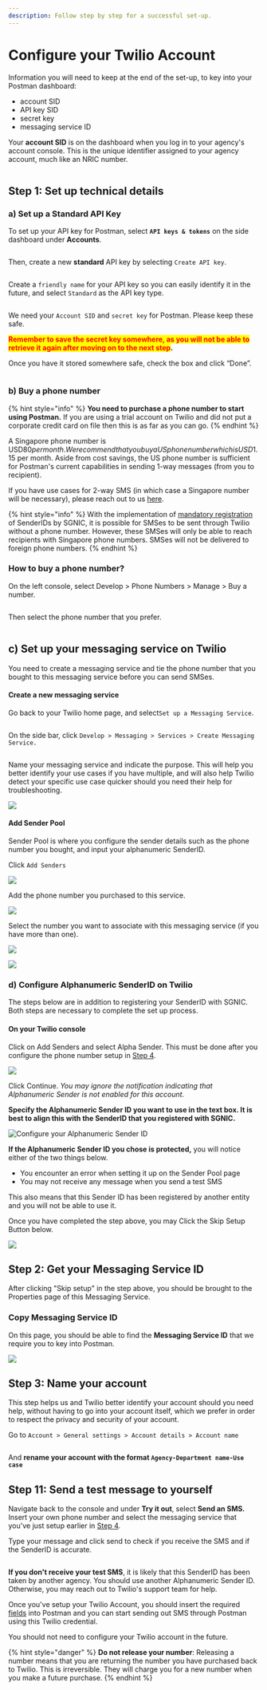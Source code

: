 ```yaml
---
description: Follow step by step for a successful set-up.
---
```


# Configure your Twilio Account

Information you will need to keep at the end of the set-up, to key into your Postman dashboard:

* account SID
* API key SID
* secret key
* messaging service ID

Your **account SID** is on the dashboard when you log in to your agency's account console. This is the unique identifier assigned to your agency account, much like an NRIC number.

<figure><img src="../../../.gitbook/assets/Screenshot 2023-01-27 at 11.24.55 PM.png" alt=""><figcaption></figcaption></figure>

## Step 1: Set up technical details

### a) Set up a Standard API Key

To set up your API key for Postman, select **`API keys & tokens`** on the side dashboard under **Accounts**.

<figure><img src="../../../.gitbook/assets/Screenshot 2022-11-02 at 4.03.20 PM.png" alt=""><figcaption></figcaption></figure>

Then, create a new **standard** API key by selecting `Create API key`.

<figure><img src="../../../.gitbook/assets/Screenshot 2022-10-31 at 5.18.22 PM.png" alt=""><figcaption></figcaption></figure>

Create a `friendly name` for your API key so you can easily identify it in the future, and select `Standard` as the API key type.

<figure><img src="../../../.gitbook/assets/Screenshot 2022-10-31 at 5.20.52 PM.png" alt=""><figcaption></figcaption></figure>

We need your `Account SID` and `secret key` for Postman. Please keep these safe.

<mark style="color:red;">**Remember to save the secret key somewhere, as you will not be able to retrieve it again after moving on to the next step**</mark>**.**

Once you have it stored somewhere safe, check the box and click “Done”.

<figure><img src="../../../.gitbook/assets/Screenshot 2022-10-31 at 5.21.51 PM.png" alt=""><figcaption></figcaption></figure>

### b) Buy a phone number

{% hint style="info" %}
**You need to purchase a phone number to start using Postman.** If you are using a trial account on Twilio and did not put a corporate credit card on file then this is as far as you can go.
{% endhint %}

A Singapore phone number is USD$80 per month. We recommend that you buy a US phone number which is USD$1.15 per month. Aside from cost savings, the US phone number is sufficient for Postman's current capabilities in sending 1-way messages (from you to recipient).

If you have use cases for 2-way SMS (in which case a Singapore number will be necessary), please reach out to us [here](http://localhost:5000/s/-MAQH3DF49Lq0AJudrbF/).

{% hint style="info" %}
With the implementation of [mandatory registration](https://sgnic.sg/smsregistry/overview) of SenderIDs by SGNIC, it is possible for SMSes to be sent through Twilio without a phone number. However, these SMSes will only be able to reach recipients with Singapore phone numbers. SMSes will not be delivered to foreign phone numbers.
{% endhint %}

### How to buy a phone number?

On the left console, select Develop > Phone Numbers > Manage > Buy a number.

<figure><img src="../../../.gitbook/assets/Screenshot 2022-10-31 at 5.33.00 PM.png" alt=""><figcaption></figcaption></figure>

Then select the phone number that you prefer.

<figure><img src="../../../.gitbook/assets/Screenshot 2022-10-31 at 5.34.33 PM.png" alt=""><figcaption></figcaption></figure>

## c) Set up your messaging service on Twilio

You need to create a messaging service and tie the phone number that you bought to this messaging service before you can send SMSes.

#### Create a new messaging service

Go back to your Twilio home page, and select`Set up a Messaging Service`.

<figure><img src="../../../.gitbook/assets/Screenshot 2022-11-02 at 3.41.46 PM.png" alt=""><figcaption></figcaption></figure>

On the side bar, click `Develop > Messaging > Services > Create Messaging Service.`

<figure><img src="../../../.gitbook/assets/Screenshot 2022-11-02 at 3.46.58 PM.png" alt=""><figcaption></figcaption></figure>

Name your messaging service and indicate the purpose. This will help you better identify your use cases if you have multiple, and will also help Twilio detect your specific use case quicker should you need their help for troubleshooting.

![](<../../../.gitbook/assets/Screenshot 2022-06-07 at 10.03.37 PM.png>)

#### Add Sender Pool

Sender Pool is where you configure the sender details such as the phone number you bought, and input your alphanumeric SenderID.

Click `Add Senders`

![](<../../../.gitbook/assets/Screenshot 2022-06-07 at 10.03.51 PM.png>)

Add the phone number you purchased to this service.

![](<../../../.gitbook/assets/Screenshot 2022-06-07 at 10.04.02 PM.png>)

Select the number you want to associate with this messaging service (if you have more than one).

![](<../../../.gitbook/assets/Screenshot 2022-06-07 at 10.05.52 PM (1).png>)

![](<../../../.gitbook/assets/Screenshot 2022-06-07 at 10.06.05 PM (1).png>)

### d) Configure Alphanumeric SenderID on Twilio

The steps below are in addition to registering your SenderID with SGNIC. Both steps are necessary to complete the set up process.

#### On your Twilio console

Click on Add Senders and select Alpha Sender. This must be done after you configure the phone number setup in [Step 4](configure-your-twilio-account.md#step-4.-set-up-your-messaging-service).

![](<../../../.gitbook/assets/Screenshot 2022-06-07 at 10.06.21 PM.png>)

Click Continue. _You may ignore the notification indicating that Alphanumeric Sender is not enabled for this account._

**Specify the Alphanumeric Sender ID you want to use in the text box. It is best to align this with the SenderID that you registered with SGNIC.**

![Configure your Alphanumeric Sender ID](<../../../.gitbook/assets/Screenshot 2022-06-07 at 10.07.11 PM.png>)

**If the Alphanumeric Sender ID you chose is protected,** you will notice either of the two things below.

* You encounter an error when setting it up on the Sender Pool page
* You may not receive any message when you send a test SMS

This also means that this Sender ID has been registered by another entity and you will not be able to use it.

Once you have completed the step above, you may Click the Skip Setup Button below.

![](<../../../.gitbook/assets/Screenshot 2022-06-07 at 10.07.36 PM.png>)

## Step 2: Get your Messaging Service ID

After clicking "Skip setup" in the step above, you should be brought to the Properties page of this Messaging Service.

### Copy Messaging Service ID

On this page, you should be able to find the **Messaging Service ID** that we require you to key into Postman.

![](<../../../.gitbook/assets/Screenshot 2022-06-07 at 10.09.17 PM.png>)

## Step 3: Name your account

This step helps us and Twilio better identify your account should you need help, without having to go into your account itself, which we prefer in order to respect the privacy and security of your account.

Go to `Account > General settings > Account details > Account name`

<figure><img src="../../../.gitbook/assets/image (1).png" alt=""><figcaption></figcaption></figure>

And **rename your account with the format `Agency-Department name-Use case`**

## Step 11: Send a test message to yourself

Navigate back to the console and under **Try it out**, select **Send an SMS.** Insert your own phone number and select the messaging service that you've just setup earlier in [Step 4](configure-your-twilio-account.md#step-4.-set-up-your-messaging-service).

Type your message and click send to check if you receive the SMS and if the SenderID is accurate.

<figure><img src="../../../.gitbook/assets/try-sms.webp" alt=""><figcaption></figcaption></figure>

**If you don't receive your test SMS**, it is likely that this SenderID has been taken by another agency. You should use another Alphanumeric Sender ID. Otherwise, you may reach out to Twilio's support team for help.

Once you've setup your Twilio Account, you should insert the required [fields](credentials.md) into Postman and you can start sending out SMS through Postman using this Twilio credential.

You should not need to configure your Twilio account in the future.

{% hint style="danger" %}
**Do not release your number**: Releasing a number means that you are returning the number you have purchased back to Twilio. This is irreversible. They will charge you for a new number when you make a future purchase.
{% endhint %}
